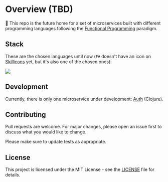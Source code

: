 # Overview (TBD)

🚧 This repo is the future home for a set of microservices built with different programming languages following the [Functional Programming](https://en.wikipedia.org/wiki/Functional_programming) paradigm.

## Stack

These are the chosen languages until now (`F#` doesn't have an icon on [Skillicons](https://skillicons.dev) yet, but it's also one of the chosen ones):

<p align="left">
  <a href="https://skillicons.dev">
    <img src="https://skills.thijs.gg/icons?i=ts,clojure,elixir,&theme=dark" />
  </a>
</p>

## Development

Currently, there is only one microservice under development: [Auth](/auth) (Clojure).

## Contributing

Pull requests are welcome. For major changes, please open an issue first to discuss what you would like to change.

Please make sure to update tests as appropriate.

## License

This project is licensed under the MIT License - see the [LICENSE](LICENSE) file for details.
